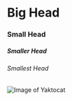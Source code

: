 # Big Head
### Small Head
##### Smaller Head
###### Smallest Head

![Image of Yaktocat](https://octodex.github.com/images/yaktocat.png)
